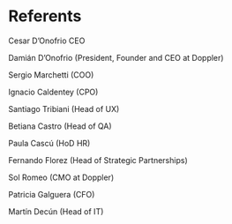 # Referents

Cesar D’Onofrio CEO 

Damián D’Onofrio \(President, Founder and CEO at Doppler\) 

Sergio Marchetti \(COO\)

 Ignacio Caldentey \(CPO\) 

Santiago Tribiani \(Head of UX\) 

Betiana Castro \(Head of QA\)

 Paula Cascú \(HoD HR\) 

Fernando Florez \(Head of Strategic Partnerships\) 

Sol Romeo \(CMO at Doppler\) 

Patricia Galguera \(CFO\) 

Martín Decún \(Head of IT\)

